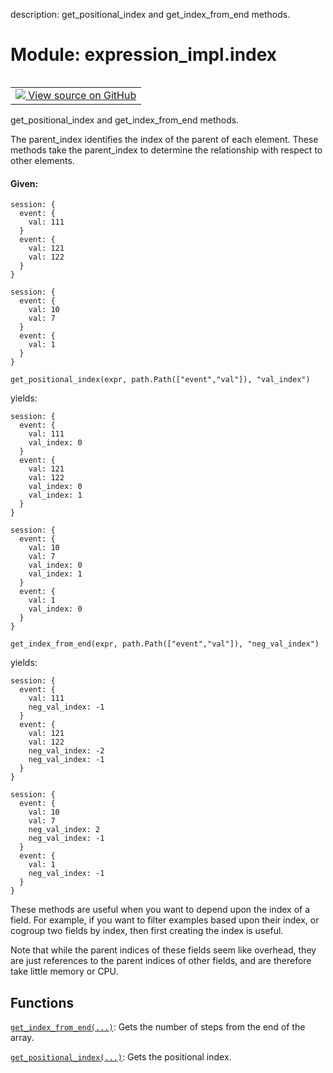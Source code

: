 description: get_positional_index and get_index_from_end methods.

<div itemscope itemtype="http://developers.google.com/ReferenceObject">
<meta itemprop="name" content="expression_impl.index" />
<meta itemprop="path" content="Stable" />
</div>

# Module: expression_impl.index

<!-- Insert buttons and diff -->

<table class="tfo-notebook-buttons tfo-api nocontent" align="left">
<td>
  <a target="_blank" href="https://github.com/google/struct2tensor/blob/master/struct2tensor/expression_impl/index.py">
    <img src="https://www.tensorflow.org/images/GitHub-Mark-32px.png" />
    View source on GitHub
  </a>
</td>
</table>



get_positional_index and get_index_from_end methods.


The parent_index identifies the index of the parent of each element. These
methods take the parent_index to determine the relationship with respect to
other elements.

#### Given:



```
session: {
  event: {
    val: 111
  }
  event: {
    val: 121
    val: 122
  }
}

session: {
  event: {
    val: 10
    val: 7
  }
  event: {
    val: 1
  }
}
```

```
get_positional_index(expr, path.Path(["event","val"]), "val_index")
```

yields:

```
session: {
  event: {
    val: 111
    val_index: 0
  }
  event: {
    val: 121
    val: 122
    val_index: 0
    val_index: 1
  }
}

session: {
  event: {
    val: 10
    val: 7
    val_index: 0
    val_index: 1
  }
  event: {
    val: 1
    val_index: 0
  }
}
```

```
get_index_from_end(expr, path.Path(["event","val"]), "neg_val_index")
```
yields:

```
session: {
  event: {
    val: 111
    neg_val_index: -1
  }
  event: {
    val: 121
    val: 122
    neg_val_index: -2
    neg_val_index: -1
  }
}

session: {
  event: {
    val: 10
    val: 7
    neg_val_index: 2
    neg_val_index: -1
  }
  event: {
    val: 1
    neg_val_index: -1
  }
}
```

These methods are useful when you want to depend upon the index of a field.
For example, if you want to filter examples based upon their index, or
cogroup two fields by index, then first creating the index is useful.

Note that while the parent indices of these fields seem like overhead, they
are just references to the parent indices of other fields, and are therefore
take little memory or CPU.

## Functions

[`get_index_from_end(...)`](../expression_impl/index/get_index_from_end.md): Gets the number of steps from the end of the array.

[`get_positional_index(...)`](../expression_impl/index/get_positional_index.md): Gets the positional index.
